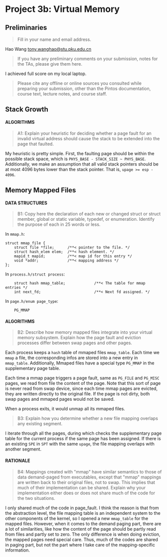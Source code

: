 # Project 3b: Virtual Memory

## Preliminaries

>Fill in your name and email address.

Hao Wang <tony.wanghao@stu.pku.edu.cn>

>If you have any preliminary comments on your submission, notes for the TAs, please give them here.

I achieved full score on my local laptop.

>Please cite any offline or online sources you consulted while preparing your submission, other than the Pintos documentation, course text, lecture notes, and course staff.


## Stack Growth

#### ALGORITHMS

>A1: Explain your heuristic for deciding whether a page fault for an
>invalid virtual address should cause the stack to be extended into
>the page that faulted.

My heuristic is pretty simple. First, the faulting page should be within the possible stack space, which is `PHYS_BASE - STACK_SIZE ~ PHYS_BASE`. Additionally, we make an assumption that all valid stack pointers should be at most 4096 bytes lower than the stack pointer. That is, `upage >= esp - 4096`.


## Memory Mapped Files

#### DATA STRUCTURES

>B1: Copy here the declaration of each new or changed struct or struct member, global or static variable, typedef, or enumeration.  Identify the purpose of each in 25 words or less.

In `mmap.h`:
```
struct mmap_file {
    struct file *file;      /**< pointer to the file. */
    struct hash_elem elem;  /**< hash element. */
    mapid_t mapid;          /**< map id for this entry */
    void *addr;             /**< mapping address */
};
```

In `process.h/struct process`:
```
    struct hash mmap_table;             /**< The table for mmap entries */
    int next_fd;                        /**< Next fd assigned. */
```

In `page.h/enum page_type`:
```
    PG_MMAP
```

#### ALGORITHMS

>B2: Describe how memory mapped files integrate into your virtual
>memory subsystem.  Explain how the page fault and eviction
>processes differ between swap pages and other pages.

Each process keeps a `hash` table of mmaped files `mmap_table`. Each time we `mmap` a file, the corresponding infos are stored into a new entry in `mmap_table`. Additionally, Mmaped files have a special type `PG_MMAP` in the supplementary page table. 

Each time a mmap page triggers a page fault, same as `PG_FILE` and `PG_MISC` pages, we read from file the content of the page. Note that this sort of page is never read from swap device, since each time mmap pages are evicted, they are written directly to the original file. If the page is not dirty, both swap pages and mmaped pages would not be saved.

When a process exits, it would unmap all its mmaped files.

>B3: Explain how you determine whether a new file mapping overlaps
>any existing segment.

I iterate through all the pages, during which checks the supplementary page table for the current process if the same page has been assigned. If there is an existing `SPE` in `SPT` with the same `upage`, the file mapping overlaps with another segment.


#### RATIONALE

>B4: Mappings created with "mmap" have similar semantics to those of
>data demand-paged from executables, except that "mmap" mappings are
>written back to their original files, not to swap.  This implies
>that much of their implementation can be shared.  Explain why your
>implementation either does or does not share much of the code for
>the two situations.

I only shared much of the code in page_fault. I think the reason is that from the abstraction level, the file mapping table is an independent system to the other components of the kernel, so I opened a new `mmap_table` for the mapped files. However, when it comes to the demand paging part, there are a lot of similarities, like how the content of the page should be partly read from files and partly set to zero. The only difference is when doing eviction, the mapped pages need special care. Thus, much of the codes are shared in paging part, but not the part where I take care of the mapping-specific information.

